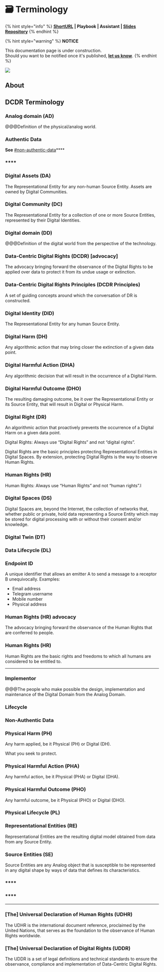 # 🗃 Terminology

{% hint style="info" %}
****[**ShortURL**](https://tiof.click/DCDRTerminology) **| Playbook | Assistant |** [**Slides Repository**](https://tiof.click/DCDRSlidesRepo)****
{% endhint %}



{% hint style="warning" %}
**NOTICE**

This documentation page is under construction.\
Should you want to be notified once it's published, [**let us know**](https://tiof.click/TIOFTarianUpdatesService).
{% endhint %}

![](https://lh6.googleusercontent.com/q5p7F82vhLBwch4I2NBdlhnTxqnyUcE87YtIYvMmu\_V-zK08N\_p6PEbenvDurkgayofWPqhjb96l3hXWTlOSavdoloAro7oJVBMK1gzPbWfhNaqJ-Nw12ibHX6K4dVm3jMKpLajK)





## About



## DCDR Terminology

### **Analog domain (AD)**

@@@Definition of the physical/analog world.

### **Authentic Data**

**See** [#non-authentic-data](terminology.md#non-authentic-data "mention")****



### ****

### Digital Assets (DA) <a href="#_4vu2rvgrd74v" id="_4vu2rvgrd74v"></a>

The Representational Entity for any non-human Source Entity. Assets are owned by Digital Communities.

### Digital Community (DC) <a href="#_tdjf96y61xb2" id="_tdjf96y61xb2"></a>

The Representational Entity for a collection of one or more Source Entities, represented by their Digital Identities.

### **Digital domain (DD)**

@@@Definition of the digital world from the perspective of the technology.

### Data-Centric Digital Rights (DCDR) \[advocacy]

The advocacy bringing forward the observance of the Digital Rights to be applied over data to protect it from its undue usage or extinction.

### Data-Centric Digital Rights Principles (DCDR Principles)

A set of guiding concepts around which the conversation of DR is constructed.

### Digital Identity (DID) <a href="#_1w4zshgdaoek" id="_1w4zshgdaoek"></a>

The Representational Entity for any human Source Entity.

### Digital Harm (DH)

Any algorithmic action that may bring closer the extinction of a given data point.

### Digital Harmful Action (DHA)

Any algorithmic decision that will result in the occurrence of a Digital Harm.

### Digital Harmful Outcome (DHO)

The resulting damaging outcome, be it over the Representational Entity or its Source Entity, that will result in Digital or Physical Harm.

### Digital Right (DR)

An algorithmic action that proactively prevents the occurrence of a Digital Harm on a given data point.

Digital Rights: Always use “Digital Rights” and not “digital rights”.

Digital Rights are the basic principles protecting Representational Entities in Digital Spaces. By extension, protecting Digital Rights is the way to observe Human Rights.

### Human Rights (HR)

Human Rights: Always use “Human Rights” and not “human rights”.l



### Digital Spaces (DS) <a href="#_f2d6e2hol4pp" id="_f2d6e2hol4pp"></a>

Digital Spaces are, beyond the Internet, the collection of networks that, whether public or private, hold data representing a Source Entity which may be stored for digital processing with or without their consent and/or knowledge.

### Digital Twin (DT)



### Data Lifecycle (DL)



### Endpoint ID

A unique identifier that allows an emitter A to send a message to a receptor B unequivocally. Examples:

* Email address
* Telegram username
* Mobile number
* Physical address

###

### Human Rights (HR) advocacy

The advocacy bringing forward the observance of the Human Rights that are conferred to people.

### Human Rights (HR) <a href="#_whfq0smoz6as" id="_whfq0smoz6as"></a>

Human Rights are the basic rights and freedoms to which all humans are considered to be entitled to.

****



### **Implementor**

@@@The people who make possible the design, implementation and maintenance of the Digital Domain from the Analog Domain.

### Lifecycle



### Non-**Authentic Data**



### Physical Harm (PH)

Any harm applied, be it Physical (PH) or Digital (DH).

What you seek to protect.

### Physical Harmful Action (PHA)

Any harmful action, be it Physical (PHA) or Digital (DHA).

### Physical Harmful Outcome (PHO)

Any harmful outcome, be it Physical (PHO) or Digital (DHO).



### Physical Lifecycle (PL)



### **Representational Entities (RE)**

Representational Entities are the resulting digital model obtained from data from any Source Entity.

### &#x20;<a href="#_lzfgn31ljxuz" id="_lzfgn31ljxuz"></a>

### **Source Entities (SE)**

Source Entities are any Analog object that is susceptible to be represented in any digital shape by ways of data that defines its characteristics.

### &#x20;<a href="#_w835b21kq1va" id="_w835b21kq1va"></a>

### ****

### ****



****

### **\[The] Universal Declaration of Human Rights (UDHR)**

The UDHR is the international document reference, proclaimed by the United Nations, that serves as the foundation to the observance of Human Rights worldwide.

### **\[The] Universal Declaration of Digital Rights (UDDR)**

The UDDR is a set of legal definitions and technical standards to ensure the observance, compliance and implementation of Data-Centric Digital Rights.


